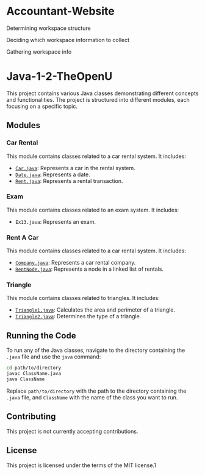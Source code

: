 # Accountant-Website
Determining workspace structure

Deciding which workspace information to collect

Gathering workspace info

# Java-1-2-TheOpenU

This project contains various Java classes demonstrating different concepts and functionalities. The project is structured into different modules, each focusing on a specific topic.

## Modules

### Car Rental

This module contains classes related to a car rental system. It includes:

- [`Car.java`](./Car%20Rental/Car.java): Represents a car in the rental system.
- [`Date.java`](./Car%20Rental/Date.java): Represents a date.
- [`Rent.java`](./Car%20Rental/Rent.java): Represents a rental transaction.

### Exam

This module contains classes related to an exam system. It includes:

- `Ex13.java`: Represents an exam.

### Rent A Car

This module contains classes related to a car rental system. It includes:

- [`Company.java`](./Rent%20A%20Car/Company.java): Represents a car rental company.
- [`RentNode.java`](./Rent%20A%20Car/RentNode.java): Represents a node in a linked list of rentals.

### Triangle

This module contains classes related to triangles. It includes:

- [`Triangle1.java`](./Triangle/Triangle1.java): Calculates the area and perimeter of a triangle.
- [`Triangle2.java`](./Triangle/Triangle2.java): Determines the type of a triangle.

## Running the Code

To run any of the Java classes, navigate to the directory containing the `.java` file and use the `java` command:

```sh
cd path/to/directory
javac ClassName.java
java ClassName
```

Replace `path/to/directory` with the path to the directory containing the `.java` file, and `ClassName` with the name of the class you want to run.

## Contributing

This project is not currently accepting contributions.

## License

This project is licensed under the terms of the MIT license.1